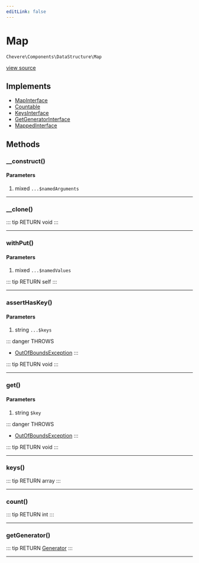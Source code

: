 ```yaml
---
editLink: false
---
```


# Map

`Chevere\Components\DataStructure\Map`

[view source](https://github.com/chevere/chevere/blob/master/src/Chevere/Components/DataStructure/Map.php)

## Implements

- [MapInterface](../../Interfaces/DataStructure/MapInterface.md)
- [Countable](https://www.php.net/manual/class.countable)
- [KeysInterface](../../Interfaces/DataStructure/KeysInterface.md)
- [GetGeneratorInterface](../../Interfaces/DataStructure/GetGeneratorInterface.md)
- [MappedInterface](../../Interfaces/DataStructure/MappedInterface.md)

## Methods

### __construct()

#### Parameters

1. mixed `...$namedArguments`

---

### __clone()

::: tip RETURN
void
:::

---

### withPut()

#### Parameters

1. mixed `...$namedValues`

::: tip RETURN
self
:::

---

### assertHasKey()

#### Parameters

1. string `...$keys`

::: danger THROWS
- [OutOfBoundsException](../../Exceptions/Core/OutOfBoundsException.md) 
:::

::: tip RETURN
void
:::

---

### get()

#### Parameters

1. string `$key`

::: danger THROWS
- [OutOfBoundsException](../../Exceptions/Core/OutOfBoundsException.md) 
:::

::: tip RETURN
void
:::

---

### keys()

::: tip RETURN
array
:::

---

### count()

::: tip RETURN
int
:::

---

### getGenerator()

::: tip RETURN
[Generator](https://www.php.net/manual/class.generator)
:::

---
